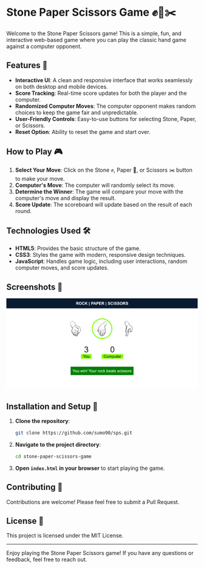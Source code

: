 # Stone Paper Scissors Game ✊📄✂️

Welcome to the Stone Paper Scissors game! This is a simple, fun, and interactive web-based game where you can play the classic hand game against a computer opponent.

## Features 🌟

- **Interactive UI**: A clean and responsive interface that works seamlessly on both desktop and mobile devices.
- **Score Tracking**: Real-time score updates for both the player and the computer.
- **Randomized Computer Moves**: The computer opponent makes random choices to keep the game fair and unpredictable.
- **User-Friendly Controls**: Easy-to-use buttons for selecting Stone, Paper, or Scissors.
- **Reset Option**: Ability to reset the game and start over.

## How to Play 🎮

1. **Select Your Move**: Click on the Stone ✊, Paper 📄, or Scissors ✂️ button to make your move.
2. **Computer's Move**: The computer will randomly select its move.
3. **Determine the Winner**: The game will compare your move with the computer's move and display the result.
4. **Score Update**: The scoreboard will update based on the result of each round.


## Technologies Used 🛠️

- **HTML5**: Provides the basic structure of the game.
- **CSS3**: Styles the game with modern, responsive design techniques.
- **JavaScript**: Handles game logic, including user interactions, random computer moves, and score updates.

## Screenshots 📸

![Stone Paper Scissors Game](assets/screenshot.png)

## Installation and Setup 🚀

1. **Clone the repository**:
    ```bash
    git clone https://github.com/sumo90/sps.git
    ```
2. **Navigate to the project directory**:
    ```bash
    cd stone-paper-scissors-game
    ```
3. **Open `index.html` in your browser** to start playing the game.

## Contributing 🤝

Contributions are welcome! Please feel free to submit a Pull Request.

## License 📄

This project is licensed under the MIT License.

---

Enjoy playing the Stone Paper Scissors game! If you have any questions or feedback, feel free to reach out.


